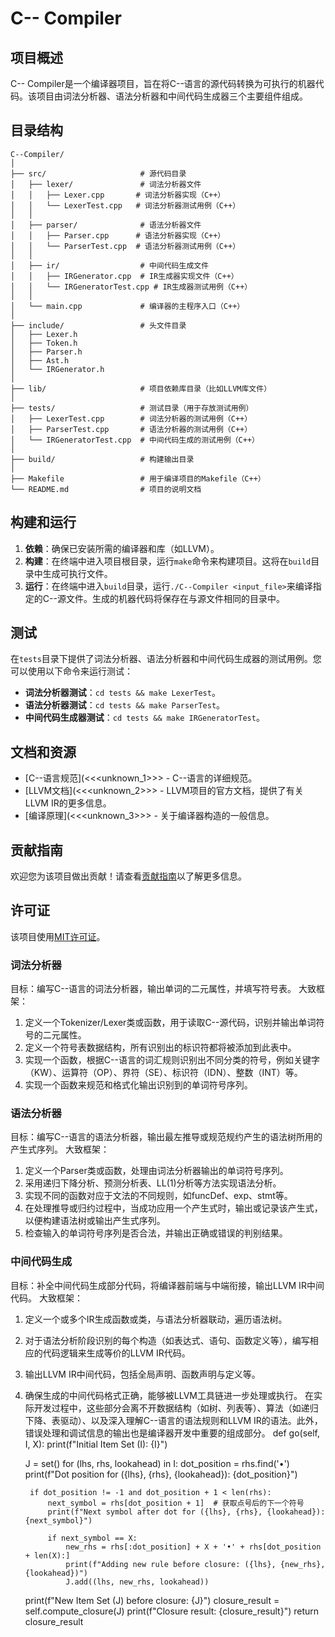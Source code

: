 
# C-- Compiler

## 项目概述

C-- Compiler是一个编译器项目，旨在将C--语言的源代码转换为可执行的机器代码。该项目由词法分析器、语法分析器和中间代码生成器三个主要组件组成。

## 目录结构

```
C--Compiler/
│
├── src/                     # 源代码目录
│   ├── lexer/               # 词法分析器文件
│   │   ├── Lexer.cpp       # 词法分析器实现（C++）
│   │   └── LexerTest.cpp   # 词法分析器测试用例（C++）
│   │
│   ├── parser/              # 语法分析器文件
│   │   ├── Parser.cpp      # 语法分析器实现（C++）
│   │   └── ParserTest.cpp  # 语法分析器测试用例（C++）
│   │
│   ├── ir/                  # 中间代码生成文件
│   │   ├── IRGenerator.cpp  # IR生成器实现文件（C++）
│   │   └── IRGeneratorTest.cpp # IR生成器测试用例（C++）
│   │
│   └── main.cpp             # 编译器的主程序入口（C++）
│
├── include/                 # 头文件目录
│   ├── Lexer.h
│   ├── Token.h
│   ├── Parser.h
│   ├── Ast.h
│   └── IRGenerator.h
│
├── lib/                     # 项目依赖库目录（比如LLVM库文件）
│
├── tests/                   # 测试目录（用于存放测试用例）
│   ├── LexerTest.cpp        # 词法分析器的测试用例（C++）
│   ├── ParserTest.cpp       # 语法分析器的测试用例（C++）
│   └── IRGeneratorTest.cpp  # 中间代码生成的测试用例（C++）
│
├── build/                   # 构建输出目录
│
├── Makefile                 # 用于编译项目的Makefile（C++）
└── README.md                # 项目的说明文档
```

## 构建和运行

1. **依赖**：确保已安装所需的编译器和库（如LLVM）。
2. **构建**：在终端中进入项目根目录，运行`make`命令来构建项目。这将在`build`目录中生成可执行文件。
3. **运行**：在终端中进入`build`目录，运行`./C--Compiler <input_file>`来编译指定的C--源文件。生成的机器代码将保存在与源文件相同的目录中。

## 测试

在`tests`目录下提供了词法分析器、语法分析器和中间代码生成器的测试用例。您可以使用以下命令来运行测试：

- **词法分析器测试**：`cd tests && make LexerTest`。
- **语法分析器测试**：`cd tests && make ParserTest`。
- **中间代码生成器测试**：`cd tests && make IRGeneratorTest`。

## 文档和资源

- [C--语言规范](<<<unknown_1>>> - C--语言的详细规范。
- [LLVM文档](<<<unknown_2>>> - LLVM项目的官方文档，提供了有关LLVM IR的更多信息。
- [编译原理](<<<unknown_3>>> - 关于编译器构造的一般信息。

## 贡献指南

欢迎您为该项目做出贡献！请查看[贡献指南](CONTRIBUTING.md)以了解更多信息。

## 许可证

该项目使用[MIT许可证](LICENSE)。


### 词法分析器
目标：编写C--语言的词法分析器，输出单词的二元属性，并填写符号表。
大致框架：
1. 定义一个Tokenizer/Lexer类或函数，用于读取C--源代码，识别并输出单词符号的二元属性。
2. 定义一个符号表数据结构，所有识别出的标识符都将被添加到此表中。
3. 实现一个函数，根据C--语言的词汇规则识别出不同分类的符号，例如关键字（KW）、运算符（OP）、界符（SE）、标识符（IDN）、整数（INT）等。
4. 实现一个函数来规范和格式化输出识别到的单词符号序列。
### 语法分析器
目标：编写C--语言的语法分析器，输出最左推导或规范规约产生的语法树所用的产生式序列。
大致框架：
1. 定义一个Parser类或函数，处理由词法分析器输出的单词符号序列。
2. 采用递归下降分析、预测分析表、LL(1)分析等方法实现语法分析。
3. 实现不同的函数对应于文法的不同规则，如funcDef、exp、stmt等。
4. 在处理推导或归约过程中，当成功应用一个产生式时，输出或记录该产生式，以便构建语法树或输出产生式序列。
5. 检查输入的单词符号序列是否合法，并输出正确或错误的判别结果。
### 中间代码生成
目标：补全中间代码生成部分代码，将编译器前端与中端衔接，输出LLVM IR中间代码。
大致框架：
1. 定义一个或多个IR生成函数或类，与语法分析器联动，遍历语法树。
2. 对于语法分析阶段识别的每个构造（如表达式、语句、函数定义等），编写相应的代码逻辑来生成等价的LLVM IR代码。
3. 输出LLVM IR中间代码，包括全局声明、函数声明与定义等。
4. 确保生成的中间代码格式正确，能够被LLVM工具链进一步处理或执行。
在实际开发过程中，这些部分会离不开数据结构（如树、列表等）、算法（如递归下降、表驱动）、以及深入理解C--语言的语法规则和LLVM IR的语法。此外，错误处理和调试信息的输出也是编译器开发中重要的组成部分。
def go(self, I, X):
    print(f"Initial Item Set (I): {I}")
    
    J = set()
    for (lhs, rhs, lookahead) in I:
        dot_position = rhs.find('•')
        print(f"Dot position for ({lhs}, {rhs}, {lookahead}): {dot_position}")
        
        if dot_position != -1 and dot_position + 1 < len(rhs):
            next_symbol = rhs[dot_position + 1]  # 获取点号后的下一个符号
            print(f"Next symbol after dot for ({lhs}, {rhs}, {lookahead}): {next_symbol}")
            
            if next_symbol == X:
                new_rhs = rhs[:dot_position] + X + '•' + rhs[dot_position + len(X):]
                print(f"Adding new rule before closure: ({lhs}, {new_rhs}, {lookahead})")
                J.add((lhs, new_rhs, lookahead))
    
    print(f"New Item Set (J) before closure: {J}")
    closure_result = self.compute_closure(J)
    print(f"Closure result: {closure_result}")
    return closure_result